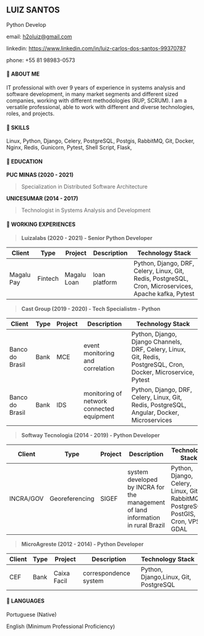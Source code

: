 ## LUIZ SANTOS
Python Develop
 
email: h2oluiz@gmail.com 

linkedin: https://www.linkedin.com/in/luiz-carlos-dos-santos-99370787

phone: +55 81 98983-0573

#### 🚀 ABOUT ME
IT professional with over 9 years of experience in systems analysis and software development, in many market segments and different sized companies, working with different methodologies (RUP, SCRUM). I am a versatile professional, able to work with different and diverse technologies, roles, and projects.

#### 🚀 SKILLS

Linux, Python, Django, Celery, PostgreSQL, Postgis, RabbitMQ, Git, Docker, Nginx, Redis, Gunicorn, Pytest, Shell Script, Flask,  


#### 🚀 EDUCATION

**PUC MINAS (2020 - 2021)**
> Specialization in Distributed Software Architecture

**UNICESUMAR (2014 - 2017)**
> Technologist in Systems Analysis and Development 

#### 🚀 WORKING EXPERIENCES

>**Luizalabs (2020 - 2021) - Senior Python Developer**
>
|Client    |Type    |Project           |Description         |Technology Stack |
|----------|--------|------------------|--------------------|-----------------|
|Magalu Pay|Fintech |Magalu Loan       |loan platform       |Python, Django, DRF, Celery, Linux, Git, Redis, PostgreSQL, Cron, Microservices, Apache kafka, Pytest|

>**Cast Group (2019 - 2020) - Tech Specialistm - Python**
>
|Client    |Type    |Project           |Description         |Technology Stack |
|----------|--------|------------------|--------------------|-----------------|
|Banco do Brasil |Bank |MCE       |event monitoring and correlation      |Python, Django, Django Channels, DRF, Celery, Linux, Git, Redis, PostgreSQL, Cron, Docker, Microservice, Pytest|
|Banco do Brasil |Bank |IDS       |monitoring of network connected equipment      |Python, Django, DRF, Celery, Linux, Git, Redis, PostgreSQL, Angular, Docker, Microservices|



>**Softway Tecnologia (2014 - 2019) - Python Developer**
>
|Client    |Type    |Project           |Description         |Technology Stack |
|----------|--------|------------------|--------------------|-----------------|
|INCRA/GOV |Georeferencing |SIGEF      |system developed by INCRA for the management of land information in rural Brazil      |Python, Django, Celery, Linux, Git, RabbitMQ, PostgreSQL, PostGIS,  Cron, VPS, GDAL |


>**MicroAgreste (2012 - 2014) - Python Developer**
>
|Client    |Type    |Project           |Description         |Technology Stack |
|----------|--------|------------------|--------------------|-----------------|
|CEF       |Bank    | Caixa Facil      |correspondence system|Python, Django,Linux, Git, PostgreSQL|


#### 🚀 LANGUAGES

Portuguese (Native)

English (Minimum Professional Proficiency)
